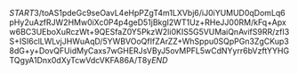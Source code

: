 $START$3/toAS1pdeGc9seOavL4eHpPZgT4m1LXVbj6/iJ0iYUMUD0qDomLq6pHy2uAzfRJW2HMw0iXc0P4p4geD51jBkgI2WT1Uz+RHeJJ00RM/kFq+Apxw6BC3UEboXuRczWt+9QESfaZ0Y5PkzW2li0KIS5G5VUMaiQnAvifS9RR/zfI3S+ISI6clLWLvjJHWuAqD/5YWBVOoQfIfZArZZ+WhSppu0SQpPGn3ZgCKup38dG+y+DovQFUidMyCaxs7wGHERJsVByJ5ovMPFL5wCdNYyrr6bVzftYYHGTQgyA1Dnx0dXyTcwVdcVKFA86A/T8y$END$